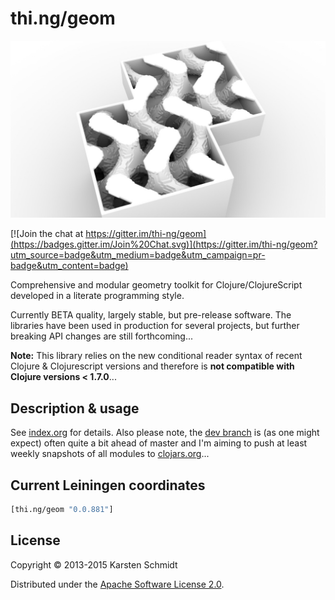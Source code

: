 # thi.ng/geom

![SVO mesh created with geom-voxel module](assets/svo-d7.jpg)

[![Join the chat at https://gitter.im/thi-ng/geom](https://badges.gitter.im/Join%20Chat.svg)](https://gitter.im/thi-ng/geom?utm_source=badge&utm_medium=badge&utm_campaign=pr-badge&utm_content=badge)

Comprehensive and modular geometry toolkit for Clojure/ClojureScript
developed in a literate programming style.

Currently BETA quality, largely stable, but pre-release software. The
libraries have been used in production for several projects, but
further breaking API changes are still forthcoming...

**Note:** This library relies on the new
conditional reader syntax of recent Clojure & Clojurescript versions
and therefore is **not compatible with Clojure versions < 1.7.0**...

## Description & usage

See [index.org](src/index.org) for details. Also please note, the
[dev branch](https://github.com/thi-ng/geom/tree/develop) is (as one
might expect) often quite a bit ahead of master and I'm aiming to push
at least weekly snapshots of all modules to
[clojars.org](http://clojars.org)...

## Current Leiningen coordinates

```clj
[thi.ng/geom "0.0.881"]
```

## License

Copyright © 2013-2015 Karsten Schmidt

Distributed under the
[Apache Software License 2.0](http://www.apache.org/licenses/LICENSE-2.0).
